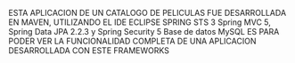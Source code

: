 
ESTA APLICACION DE UN CATALOGO DE PELICULAS FUE DESARROLLADA EN MAVEN, UTILIZANDO EL IDE ECLIPSE SPRING STS 3
Spring MVC 5, Spring Data JPA 2.2.3 y Spring Security 5
Base de datos MySQL
ES PARA PODER VER LA FUNCIONALIDAD COMPLETA DE UNA APLICACION DESARROLLADA CON ESTE FRAMEWORKS
